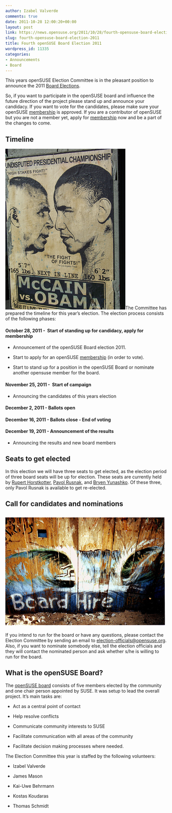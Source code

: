 ```yaml
---
author: Izabel Valverde
comments: true
date: 2011-10-28 12:00:20+00:00
layout: post
link: https://news.opensuse.org/2011/10/28/fourth-opensuse-board-election-2011/
slug: fourth-opensuse-board-election-2011
title: Fourth openSUSE Board Election 2011
wordpress_id: 11335
categories:
- Announcements
- Board
---
```


This years openSUSE Election Committee is in the pleasant position to announce the 2011 [Board Elections](//en.opensuse.org/openSUSE:Board_election).

So, if you want to participate in the openSUSE board and influence the future direction of the project please stand up and announce your candidacy. If you want to vote for the candidates, please make sure your openSUSE [membership](//en.opensuse.org/Members) is approved. If you are a contributor of openSUSE but you are not a member yet, apply for [membership](//en.opensuse.org/openSUSE:Membership_officials#Process) now and be a part of the changes to come.

<!-- more -->


## Timeline


[![](/wp-content/uploads/2011/10/4592711863_9c161a0ac3.jpg)](//news.opensuse.org/2011/10/28/fourth-opensuse-board-election-2011/4592711863_9c161a0ac3/)The Committee has prepared the timeline for this year’s election. The election process consists of the following phases:


#### **October 28, 2011** -  Start of standing up for candidacy, apply for membership





	
  * Announcement of the openSUSE Board election 2011.

	
  * Start to apply for an openSUSE [membership](//en.opensuse.org/Members) (in order to vote).

	
  * Start to stand up for a position in the openSUSE Board or nominate another opensuse member for the board.




#### **November 25, 2011** -  Start of campaign





	
  * Announcing the candidates of this years election




#### **December 2, 2011** - Ballots open




#### **December 16, 2011** - Ballots close - End of voting




#### **December 19, 2011** - Announcement of the results





	
  * Announcing the results and new board members




## Seats to get elected


In this election we will have three seats to get elected, as the election period of three board seats will be up for election. These seats are currently held by [Rupert Horstkotter](//en.opensuse.org/User:Rhorstkoetter), [Pavol Rusnak](//en.opensuse.org/User:Prusnak), and [Bryen Yunashko](//en.opensuse.org/User:Byunashko). Of these three, only Pavol Rusnak is available to get re-elected.


## Call for candidates and nominations




## [![](/wp-content/uploads/2011/10/116501300_7419fd94f3.jpg)](//news.opensuse.org/2011/10/28/fourth-opensuse-board-election-2011/116501300_7419fd94f3/)


If you intend to run for the board or have any questions, please contact the Election Committee by sending an email to [election-officials@opensuse.org](mailto:election-officials@opensuse.org). Also, if you want to nominate somebody else, tell the election officials and they will contact the nominated person and ask whether s/he is willing to run for the board.


## What is the openSUSE Board?


The [openSUSE board](//en.opensuse.org/openSUSE:Board) consists of five members elected by the community and one chair person appointed by SUSE. It was setup to lead the overall project. It’s main tasks are:



	
  * Act as a central point of contact

	
  * Help resolve conflicts

	
  * Communicate community interests to SUSE

	
  * Facilitate communication with all areas of the community

	
  * Facilitate decision making processes where needed.


The Election Committee this year is staffed by the following volunteers:

	
  * Izabel Valverde

	
  * James Mason

	
  * Kai-Uwe Behrmann

	
  * Kostas Koudaras

	
  * Thomas Schmidt


